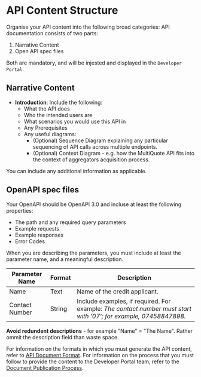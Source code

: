 # API Content Structure

Organise your API content into the following broad categories:
API documentation consists of two parts:

1. Narrative Content
2. Open API spec files

Both are mandatory, and will be injested and displayed in the `Developer Portal`.

## Narrative Content

* **Introduction**: Include the following:
  * What the API does
  * Who the intended users are
  * What scenarios you would use this API in
  * Any Prerequisites
  * Any useful diagrams:
    * (Optional) Sequence Diagram explaining any particular sequencing of API calls across multiple endpoints.
    * (Optional) Context Diagram - e.g. how the MultiQuote API fits into the context of aggregators acquisition process.

You can include any additional information as applicable.

## OpenAPI spec files

Your OpenAPI should be OpenAPI 3.0 and incluse at least the following properties:

* The path and any required query parameters
* Example requests
* Example responses
* Error Codes

When you are describing the parameters, you must include at least the parameter name, and a meaningful description.

|Parameter Name |Format | Description  |
|------------------------|-----------|-------------------|
| Name | Text| Name of the credit applicant. |
|Contact Number | String | Include examples, if required. For example: _The contact number must start with '07'; for example, 07458847898._|

**Avoid redundent descriptions** - for example "Name" = "The Name". Rather ommit the description field than waste space.

For information on the formats in which you must generate the API content, refer to [API Document Format](/DocumentationGuidelines/APIDocumentFormat.md). For information on the process that you must follow to provide the content to the Developer Portal team, refer to the [Document Publication Process](./DocumentPublicationProcess.md).
